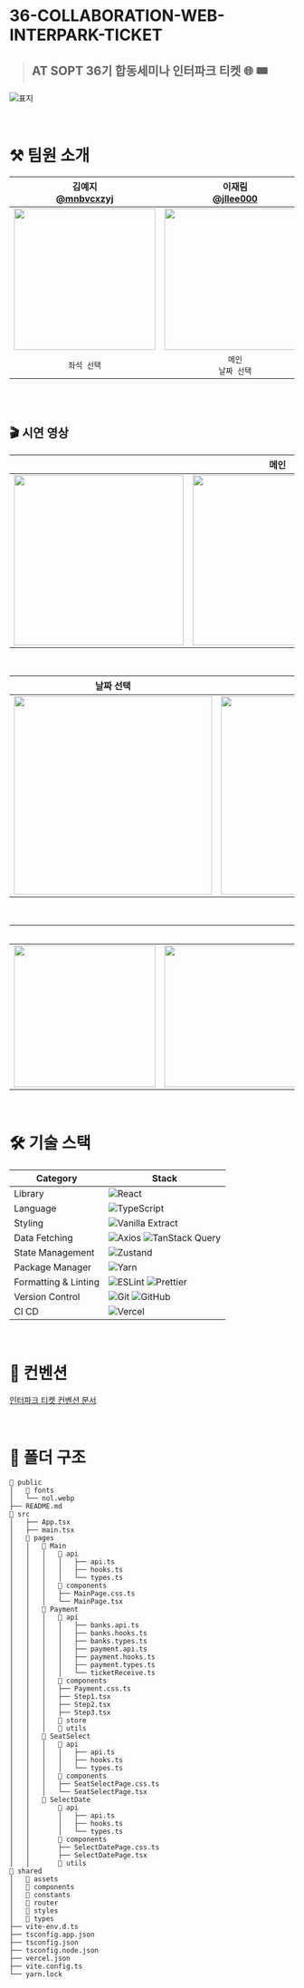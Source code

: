 # 36-COLLABORATION-WEB-INTERPARK-TICKET

> ## AT SOPT 36기 합동세미나 인터파크 티켓 🌐 🎟️

![표지](https://github.com/user-attachments/assets/808d3cc7-9304-4162-9bb0-f59051a0e5e3)

<br/>

# ⚒️ 팀원 소개

|              김예지</br>[@mnbvcxzyj](https://github.com/mnbvcxzyj)               |               이재림</br>[@jllee000](https://github.com/jllee000)                |               최서희</br>[@karnelll](https://github.com/karnelll)                |                박소이</br>[@soyyyyy](https://github.com/soyyyyy)                |
| :------------------------------------------------------------------------------: | :------------------------------------------------------------------------------: | :------------------------------------------------------------------------------: | :-----------------------------------------------------------------------------: |
| <img src = "https://avatars.githubusercontent.com/u/101444425?v=4" width ="250"> | <img src = "https://avatars.githubusercontent.com/u/101315059?v=4" width ="250"> | <img src = "https://avatars.githubusercontent.com/u/165611407?v=4" width ="250"> | <img src = "https://avatars.githubusercontent.com/u/90364636?v=4" width ="250"> |
|                                   `좌석 선택`                                    |                              `메인`</br>`날짜 선택`                              |                                      `결제`                                      |                                     `메인`                                      |

<br/>
<br/>

<!-- 🎬 시연 영상 -->
<h2>🎬 시연 영상</h2>

<!-- 메인 -->
<table align="center">
  <thead>
    <tr>
      <th colspan="3" style="text-align: center;"><b>메인</b></th>
    </tr>
  </thead>
  <tr>
    <td><img src="https://github.com/user-attachments/assets/51c13c0e-e779-4891-b841-4462b42a3a82" width="300" /></td>
    <td><img src="https://github.com/user-attachments/assets/aabc954c-9a5b-4145-b192-fc6393e551b1" width="300" /></td>
    <td><img src="https://github.com/user-attachments/assets/5bbd272d-9d98-4ef1-a51f-859a15c2d1d9" width="300" /></td>
  </tr>
</table>

<br/>

<!-- 날짜 선택 & 좌석 선택 -->
<table align="center">
  <thead>
    <tr>
      <th style="text-align: center;"><b>날짜 선택</b></th>
      <th style="text-align: center;"><b>좌석 선택</b></th>
    </tr>
  </thead>
  <tr>
    <td><img src="https://github.com/user-attachments/assets/50665cfa-3042-44bf-b707-523a4443332f" width="350" /></td>
    <td><img src="https://github.com/user-attachments/assets/6a6bdb4a-18ff-405b-9741-138ece5cd32f" width="350" /></td>
  </tr>
</table>

<br/>

<!-- 결제 -->
<table align="center">
  <thead>
    <tr>
      <th colspan="4" style="text-align: center;"><b>결제</b></th>
    </tr>
  </thead>
  <tr>
    <td><img src="https://github.com/user-attachments/assets/016cbfd3-dc15-40b2-a22a-d14f178e57a0" width="250" /></td>
    <td><img src="https://github.com/user-attachments/assets/1fe228d0-ccf2-4d52-9e27-12eb73024ba8" width="250" /></td>
    <td><img src="https://github.com/user-attachments/assets/04eeab20-cd5a-479a-8a7e-ec82c6f58341" width="250" /></td>
    <td><img src="https://github.com/user-attachments/assets/9e8fb734-4250-4fba-a555-1c300d4a7a35" width="250" /></td>
  </tr>
</table>

<br/>

# 🛠 기술 스택

| Category             | Stack                                                                                                                                                                                                                         |
| -------------------- | ----------------------------------------------------------------------------------------------------------------------------------------------------------------------------------------------------------------------------- |
| Library              | ![React](https://img.shields.io/badge/React-20232A?style=for-the-badge&logo=react&logoColor=61DAFB)                                                                                                                           |
| Language             | ![TypeScript](https://img.shields.io/badge/TypeScript-3178C6?style=for-the-badge&logo=typescript&logoColor=white)                                                                                                             |
| Styling              | ![Vanilla Extract](https://img.shields.io/badge/Vanilla--Extract-DDC7A0?style=for-the-badge&labelColor=20232A&color=ddc7a0)                                                                                                   |
| Data Fetching        | ![Axios](https://img.shields.io/badge/Axios-5A29E4?style=for-the-badge&logo=Axios&logoColor=white) ![TanStack Query](https://img.shields.io/badge/TanStack_Query-FF4154?style=for-the-badge&logo=react-query&logoColor=white) |
| State Management     | ![Zustand](https://img.shields.io/badge/Zustand-000000?style=for-the-badge&logo=Zustand&logoColor=white)                                                                                                                      |
| Package Manager      | ![Yarn](https://img.shields.io/badge/Yarn-2C8EBB?style=for-the-badge&logo=yarn&logoColor=white)                                                                                                                               |
| Formatting & Linting | ![ESLint](https://img.shields.io/badge/ESLint-4B32C3?style=for-the-badge&logo=eslint&logoColor=white) ![Prettier](https://img.shields.io/badge/Prettier-F7B93E?style=for-the-badge&logo=prettier&logoColor=white)             |
| Version Control      | ![Git](https://img.shields.io/badge/Git-F05032?style=for-the-badge&logo=git&logoColor=white) ![GitHub](https://img.shields.io/badge/GitHub-181717?style=for-the-badge&logo=github&logoColor=white)                            |
| CI CD                | ![Vercel](https://img.shields.io/badge/Vercel-000000?style=for-the-badge&logo=vercel&logoColor=white)                                                                                                                         |

<br/>

# 🌱 컨벤션

[인터파크 티켓 컨벤션 문서](https://www.notion.so/jisooooooooooo/3-GOODOC-1e94a104520880baa99ef3b5e9fa610f?pvs=4)

<br/>

# 📁 폴더 구조

```
📁 public
│   📁 fonts
│   └── nol.webp
├── README.md
📁 src
│   ├── App.tsx
│   ├── main.tsx
│   📁 pages
│   │   📁 Main
│   │   │   📁 api
│   │   │   │   ├── api.ts
│   │   │   │   ├── hooks.ts
│   │   │   │   └── types.ts
│   │   │   📁 components
│   │   │   ├── MainPage.css.ts
│   │   │   └── MainPage.tsx
│   │   📁 Payment
│   │   │   📁 api
│   │   │   │   ├── banks.api.ts
│   │   │   │   ├── banks.hooks.ts
│   │   │   │   ├── banks.types.ts
│   │   │   │   ├── payment.api.ts
│   │   │   │   ├── payment.hooks.ts
│   │   │   │   ├── payment.types.ts
│   │   │   │   └── ticketReceive.ts
│   │   │   📁 components
│   │   │   ├── Payment.css.ts
│   │   │   ├── Step1.tsx
│   │   │   ├── Step2.tsx
│   │   │   ├── Step3.tsx
│   │   │   📁 store
│   │   │   📁 utils
│   │   📁 SeatSelect
│   │   │   📁 api
│   │   │   │   ├── api.ts
│   │   │   │   ├── hooks.ts
│   │   │   │   └── types.ts
│   │   │   📁 components
│   │   │   ├── SeatSelectPage.css.ts
│   │   │   └── SeatSelectPage.tsx
│   │   📁 SelectDate
│   │       📁 api
│   │       │   ├── api.ts
│   │       │   ├── hooks.ts
│   │       │   └── types.ts
│   │       📁 components
│   │       ├── SelectDatePage.css.ts
│   │       ├── SelectDatePage.tsx
│   │       📁 utils
📁 shared
│   📁 assets
│   📁 components
│   📁 constants
│   📁 router
│   📁 styles
│   📁 types
├── vite-env.d.ts
├── tsconfig.app.json
├── tsconfig.json
├── tsconfig.node.json
├── vercel.json
├── vite.config.ts
└── yarn.lock
```
